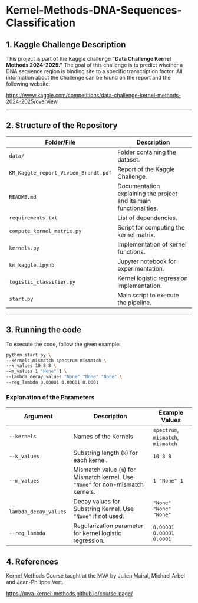 # Kernel-Methods-DNA-Sequences-Classification

## 1. Kaggle Challenge Description
This project is part of the Kaggle challenge **"Data Challenge Kernel Methods 2024-2025."** The goal of this challenge is to predict whether a DNA sequence region is binding site to a specific transcription factor. 
All information about the Challenge can be found on the report and the following website:

https://www.kaggle.com/competitions/data-challenge-kernel-methods-2024-2025/overview

---

## 2. Structure of the Repository


| **Folder/File**             | **Description**                                                                                   |
|-----------------------------|---------------------------------------------------------------------------------------------------|
| `data/`                     | Folder containing the dataset.                                                                   |
| `KM_Kaggle_report_Vivien_Brandt.pdf`                     | Report of the Kaggle Challenge.                                                                   |
| `README.md`                 | Documentation explaining the project and its main functionalities.                              |
| `requirements.txt`           | List of dependencies.                                                                         |
| `compute_kernel_matrix.py`   | Script for computing the kernel matrix.                                                       |
| `kernels.py`                 | Implementation of kernel functions.                                                           |
| `km_kaggle.ipynb`           | Jupyter notebook for experimentation.                                                          |
| `logistic_classifier.py`     | Kernel logistic regression implementation.                                                    |
| `start.py`                   | Main script to execute the pipeline.                                                          |

---


## 3. Running the code

To execute the code, follow the given example:
```bash
python start.py \
--kernels mismatch spectrum mismatch \
--k_values 10 8 8 \
--m_values 1 "None" 1 \
--lambda_decay_values "None" "None" "None" \
--reg_lambda 0.00001 0.00001 0.0001
```

### **Explanation of the Parameters**
| **Argument**                 | **Description**                                                                                         | **Example Values**             |
|------------------------------|---------------------------------------------------------------------------------------------------------|--------------------------------|
| `--kernels`                  | Names of the Kernels                            | `spectrum`, `mismatch`, `mismatch` |
| `--k_values`                 | Substring length (`k`) for each kernel.                                      | `10 8 8`                      |
| `--m_values`                 | Mismatch value (`m`) for Mismatch kernel. Use `"None"` for non-mismatch kernels.                      | `1 "None" 1`                    |
| `--lambda_decay_values`      | Decay values for Substring Kernel. Use `"None"` if not used.                                             | `"None" "None" "None"`              |
| `--reg_lambda`               | Regularization parameter for kernel logistic regression.                      | `0.00001 0.00001 0.0001`      |


## 4. References

Kernel Methods Course taught at the MVA by Julien Mairal, Michael Arbel and Jean-Philippe Vert.

https://mva-kernel-methods.github.io/course-page/

